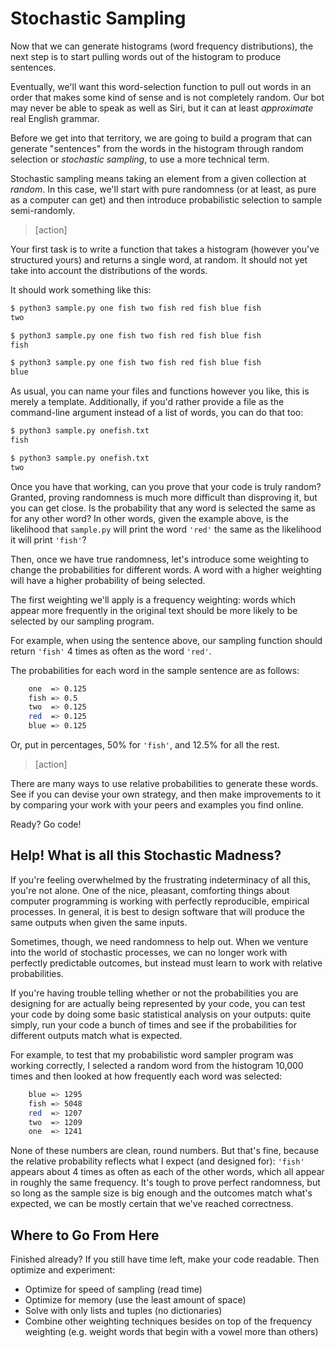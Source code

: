 # Stochastic Sampling

Now that we can generate histograms (word frequency distributions), the next step is to start pulling words out of the histogram to produce sentences.

Eventually, we'll want this word-selection function to pull out words in an order that makes some kind of sense and is not completely random. Our bot may never be able to speak as well as Siri, but it can at least *approximate* real English grammar.

Before we get into that territory, we are going to build a program that can generate "sentences" from the words in the histogram through random selection or *stochastic sampling*, to use a more technical term.

Stochastic sampling means taking an element from a given collection at *random*. In this case, we'll start with pure randomness (or at least, as pure as a computer can get) and then introduce probabilistic selection to sample semi-randomly.

> [action]
>
Your first task is to write a function that takes a histogram (however you've structured yours) and returns a single word, at random. It should not yet take into account the distributions of the words.
>
It should work something like this:

```bash
$ python3 sample.py one fish two fish red fish blue fish
two

$ python3 sample.py one fish two fish red fish blue fish
fish

$ python3 sample.py one fish two fish red fish blue fish
blue
```

As usual, you can name your files and functions however you like, this is merely a template. Additionally, if you'd rather provide a file as the command-line argument instead of a list of words, you can do that too:

```bash
$ python3 sample.py onefish.txt
fish

$ python3 sample.py onefish.txt
two
```

Once you have that working, can you prove that your code is truly random? Granted, proving randomness is much more difficult than disproving it, but you can get close. Is the probability that any word is selected the same as for any other word? In other words, given the example above, is the likelihood that `sample.py` will print the word `'red'` the same as the likelihood it will print `'fish'`?

Then, once we have true randomness, let's introduce some weighting to change the probabilities for different words. A word with a higher weighting will have a higher probability of being selected.

The first weighting we'll apply is a frequency weighting: words which appear more frequently in the original text should be more likely to be selected by our sampling program.

For example, when using the sentence above, our sampling function should return `'fish'` 4 times as often as the word `'red'`.

The probabilities for each word in the sample sentence are as follows:

```bash
	one  => 0.125
	fish => 0.5
	two  => 0.125
	red  => 0.125
	blue => 0.125
```

Or, put in percentages, 50% for `'fish'`, and 12.5% for all the rest.

> [action]
>
There are many ways to use relative probabilities to generate these words. See if you can devise your own strategy, and then make improvements to it by comparing your work with your peers and examples you find online.
>

Ready? Go code!

## Help! What is all this Stochastic Madness?

If you're feeling overwhelmed by the frustrating indeterminacy of all this, you're not alone. One of the nice, pleasant, comforting things about computer programming is working with perfectly reproducible, empirical processes. In general, it is best to design software that will produce the same outputs when given the same inputs.

Sometimes, though, we need randomness to help out. When we venture into the world of stochastic processes, we can no longer work with perfectly predictable outcomes, but instead must learn to work with relative probabilities.

If you're having trouble telling whether or not the probabilities you are designing for are actually being represented by your code, you can test your code by doing some basic statistical analysis on your outputs: quite simply, run your code a bunch of times and see if the probabilities for different outputs match what is expected.

For example, to test that my probabilistic word sampler program was working correctly, I selected a random word from the histogram 10,000 times and then looked at how frequently each word was selected:

```bash
	blue => 1295
	fish => 5048
	red  => 1207
	two  => 1209
	one  => 1241
```

None of these numbers are clean, round numbers. But that's fine, because the relative probability reflects what I expect (and designed for): `'fish'` appears about 4 times as often as each of the other words, which all appear in roughly the same frequency. It's tough to prove perfect randomness, but so long as the sample size is big enough and the outcomes match what's expected, we can be mostly certain that we've reached correctness.

## Where to Go From Here

Finished already? If you still have time left, make your code readable. Then optimize and experiment:

- Optimize for speed of sampling (read time)
- Optimize for memory (use the least amount of space)
- Solve with only lists and tuples (no dictionaries)
- Combine other weighting techniques besides on top of the frequency weighting (e.g. weight words that begin with a vowel more than others)
